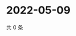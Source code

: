 # 2022-05-09

共 0 条

<!-- BEGIN WEIBO -->
<!-- 最后更新时间 Mon May 09 2022 01:17:55 GMT+0800 (China Standard Time) -->

<!-- END WEIBO -->
